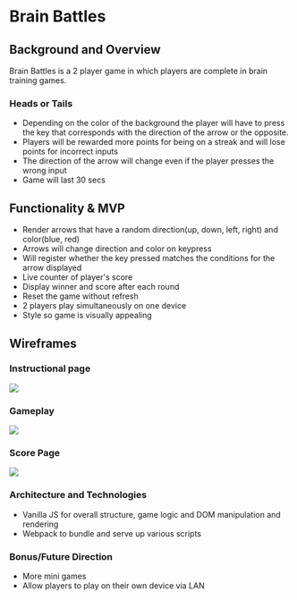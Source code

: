 # Brain Battles
## Background and Overview
Brain Battles is a 2 player game in which players are complete in brain training games.
### Heads or Tails
* Depending on the color of the background the player will have to press the key that corresponds with the direction of the arrow or the opposite.
* Players will be rewarded more points for being on a streak and will lose points for incorrect inputs
* The direction of the arrow will change even if the player presses the wrong input
* Game will last 30 secs
## Functionality & MVP
* Render arrows that have a random direction(up, down, left, right) and color(blue, red)
* Arrows will change direction and color on keypress
* Will register whether the key pressed matches the conditions for the arrow displayed
* Live counter of player's score
* Display winner and score after each round
* Reset the game without refresh
* 2 players play simultaneously on one device
* Style so game is visually appealing
## Wireframes
### Instructional page
![](http://res.cloudinary.com/dhsavotqt/image/upload/v1506910696/Screen_Shot_2017-10-01_at_7.17.26_PM_qgufap.png)
### Gameplay
![](http://res.cloudinary.com/dhsavotqt/image/upload/v1506910695/Screen_Shot_2017-10-01_at_7.17.41_PM_ec6hkr.png)
### Score Page
![](http://res.cloudinary.com/dhsavotqt/image/upload/v1506910696/Screen_Shot_2017-10-01_at_7.17.46_PM_ewwzuz.png)
### Architecture and Technologies
* Vanilla JS for overall structure, game logic and DOM manipulation and rendering
* Webpack to bundle and serve up various scripts
### Bonus/Future Direction
* More mini games
* Allow players to play on their own device via LAN
